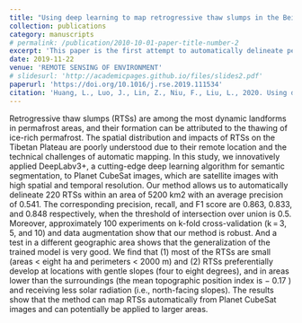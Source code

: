 ```yaml
---
title: "Using deep learning to map retrogressive thaw slumps in the Beiluhe region (Tibetan Plateau) from CubeSat images"
collection: publications
category: manuscripts
# permalink: /publication/2010-10-01-paper-title-number-2
excerpt: 'This paper is the first attempt to automatically delineate permafrost-thaw landslides from high-resolution (3-m) satellite imagery.'
date: 2019-11-22
venue: 'REMOTE SENSING OF ENVIRONMENT'
# slidesurl: 'http://academicpages.github.io/files/slides2.pdf'
paperurl: 'https://doi.org/10.1016/j.rse.2019.111534'
citation: 'Huang, L., Luo, J., Lin, Z., Niu, F., Liu, L., 2020. Using deep learning to map retrogressive thaw slumps in the Beiluhe region (Tibetan Plateau) from CubeSat images. Remote Sens Environ 237, 111534.'
---
```


Retrogressive thaw slumps (RTSs) are among the most dynamic landforms in permafrost areas, and their formation can be attributed to the thawing of ice-rich permafrost. The spatial distribution and impacts of RTSs on the Tibetan Plateau are poorly understood due to their remote location and the technical challenges of automatic mapping. In this study, we innovatively applied DeepLabv3+, a cutting-edge deep learning algorithm for semantic segmentation, to Planet CubeSat images, which are satellite images with high spatial and temporal resolution. Our method allows us to automatically delineate 220 RTSs within an area of 5200 km2 with an average precision of 0.541. The corresponding precision, recall, and F1 score are 0.863, 0.833, and 0.848 respectively, when the threshold of intersection over union is 0.5. Moreover, approximately 100 experiments on k-fold cross-validation (k = 3, 5, and 10) and data augmentation show that our method is robust. And a test in a different geographic area shows that the generalization of the trained model is very good. We find that (1) most of the RTSs are small (areas < eight ha and perimeters < 2000 m) and (2) RTSs preferentially develop at locations with gentle slopes (four to eight degrees), and in areas lower than the surroundings (the mean topographic position index is − 0.17 ) and receiving less solar radiation (i.e., north-facing slopes). The results show that the method can map RTSs automatically from Planet CubeSat images and can potentially be applied to larger areas.
